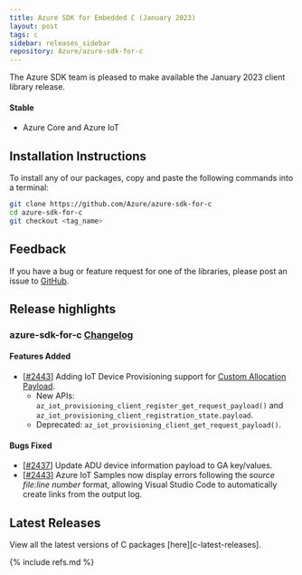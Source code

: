 ```yaml
---
title: Azure SDK for Embedded C (January 2023)
layout: post
tags: c
sidebar: releases_sidebar
repository: Azure/azure-sdk-for-c
---
```


The Azure SDK team is pleased to make available the January 2023 client library release.

#### Stable

- Azure Core and Azure IoT

## Installation Instructions

To install any of our packages, copy and paste the following commands into a terminal:

```bash
git clone https://github.com/Azure/azure-sdk-for-c
cd azure-sdk-for-c
git checkout <tag_name>
```

## Feedback

If you have a bug or feature request for one of the libraries, please post an issue to [GitHub](https://github.com/Azure/azure-sdk-for-c/issues).

## Release highlights

### azure-sdk-for-c [Changelog](https://github.com/Azure/azure-sdk-for-c/blob/1.5.0/CHANGELOG.md#150-2023-01-10)

#### Features Added

- [[#2443](https://github.com/Azure/azure-sdk-for-c/pull/2443)] Adding IoT Device Provisioning support for [Custom Allocation Payload](https://docs.microsoft.com/azure/iot-dps/how-to-send-additional-data).
  - New APIs: `az_iot_provisioning_client_register_get_request_payload()` and  `az_iot_provisioning_client_registration_state.payload`.
  - Deprecated: `az_iot_provisioning_client_get_request_payload()`.

#### Bugs Fixed

- [[#2437](https://github.com/Azure/azure-sdk-for-c/pull/2437)] Update ADU device information payload to GA key/values.
- [[#2443](https://github.com/Azure/azure-sdk-for-c/pull/2443)] Azure IoT Samples now display errors following the _source file:line number_ format, allowing Visual Studio Code to automatically create links from the output log.

## Latest Releases

View all the latest versions of C packages [here][c-latest-releases].

{% include refs.md %}
